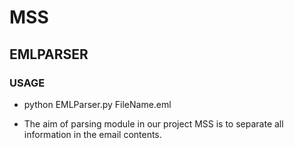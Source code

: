 # MSS

## EMLPARSER

### USAGE

- python EMLParser.py FileName.eml

- The aim of parsing module in our project MSS is to separate all information in the email contents.
